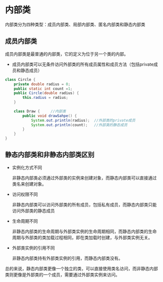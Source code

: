 # 内部类

内部类分为四种类型：成员内部类、局部内部类、匿名内部类和静态内部类

## 成员内部类

成员内部类是最普通的内部类，它的定义为位于另一个类的内部。

- 成员内部类可以无条件访问外部类的所有成员属性和成员方法（包括private成员和静态成员）

```java
class Circle {
    private double radius = 0;
    public static int count =1;
    public Circle(double radius) {
        this.radius = radius;
    }
     
    class Draw {     //内部类
        public void drawSahpe() {
            System.out.println(radius);  //外部类的private成员
            System.out.println(count);   //外部类的静态成员
        }
    }
}
```

## 静态内部类和非静态内部类区别

- 实例化方式不同
  
  非静态内部类必须通过外部类的实例来创建对象，而静态内部类可以直接通过类名来创建对象。

- 访问权限不同
  
  非静态内部类可以访问外部类的所有成员，包括私有成员，而静态内部类只能访问外部类的静态成员

- 生命周期不同

  非静态内部类的生命周期与外部类实例的生命周期相同，而静态内部类的生命周期与外部类的类加载过程相同，即在类加载时创建，与外部类实例无关。

- 外部类实例的引用不同

  非静态内部类持有外部类实例的引用，而静态内部类没有。

总的来说，静态内部类更像一个独立的类，可以直接使用类名访问，而非静态内部类则更像是外部类的一个成员，需要通过外部类实例来访问。
